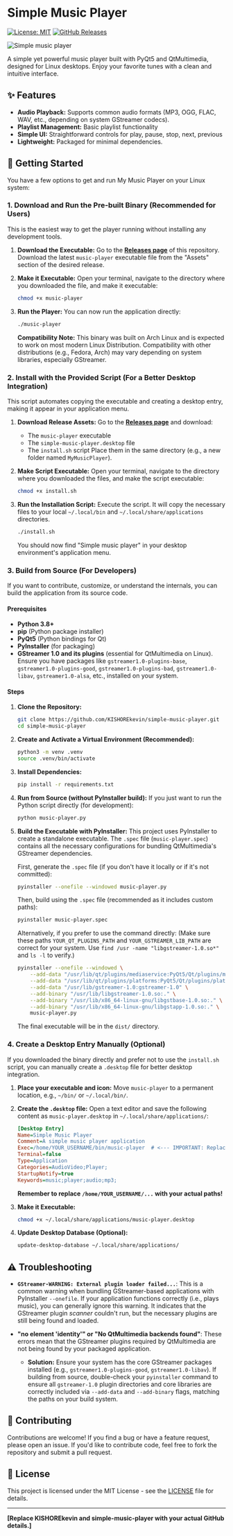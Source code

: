 # Simple Music Player

[![License: MIT](https://img.shields.io/badge/License-MIT-yellow.svg)](LICENSE)
[![GitHub Releases](https://img.shields.io/github/downloads/KISHOREkevin/simple-music-player/total)](https://github.com/KISHOREkevin/simple-music-player/releases)

![Simple music player](music.png) 

A simple yet powerful music player built with PyQt5 and QtMultimedia, designed for Linux desktops. Enjoy your favorite tunes with a clean and intuitive interface.

## ✨ Features

* **Audio Playback:** Supports common audio formats (MP3, OGG, FLAC, WAV, etc., depending on system GStreamer codecs).
* **Playlist Management:** Basic playlist functionality
* **Simple UI:** Straightforward controls for play, pause, stop, next, previous
* **Lightweight:** Packaged for minimal dependencies.

## 🚀 Getting Started

You have a few options to get and run My Music Player on your Linux system:

### 1. Download and Run the Pre-built Binary (Recommended for Users)

This is the easiest way to get the player running without installing any development tools.

1.  **Download the Executable:**
    Go to the [**Releases page**](https://github.com/KISHOREkevin/simple-music-player/releases) of this repository.
    Download the latest `music-player` executable file from the "Assets" section of the desired release.

2.  **Make it Executable:**
    Open your terminal, navigate to the directory where you downloaded the file, and make it executable:
    ```bash
    chmod +x music-player
    ```

3.  **Run the Player:**
    You can now run the application directly:
    ```bash
    ./music-player
    ```

    **Compatibility Note:** This binary was built on Arch Linux and is expected to work on most modern Linux Distribution. Compatibility with other distributions (e.g., Fedora, Arch) may vary depending on system libraries, especially GStreamer.

### 2. Install with the Provided Script (For a Better Desktop Integration)

This script automates copying the executable and creating a desktop entry, making it appear in your application menu.

1.  **Download Release Assets:**
    Go to the [**Releases page**](https://github.com/KISHOREkevin/simple-music-player/releases) and download:
    * The `music-player` executable
    * The `simple-music-player.desktop` file
    * The `install.sh` script
    Place them in the same directory (e.g., a new folder named `MyMusicPlayer`).

2.  **Make Script Executable:**
    Open your terminal, navigate to the directory where you downloaded the files, and make the script executable:
    ```bash
    chmod +x install.sh
    ```

3.  **Run the Installation Script:**
    Execute the script. It will copy the necessary files to your local `~/.local/bin` and `~/.local/share/applications` directories.
    ```bash
    ./install.sh
    ```
    You should now find "Simple music player" in your desktop environment's application menu.

### 3. Build from Source (For Developers)

If you want to contribute, customize, or understand the internals, you can build the application from its source code.

#### Prerequisites

* **Python 3.8+**
* **pip** (Python package installer)
* **PyQt5** (Python bindings for Qt)
* **PyInstaller** (for packaging)
* **GStreamer 1.0 and its plugins** (essential for QtMultimedia on Linux). Ensure you have packages like `gstreamer1.0-plugins-base`, `gstreamer1.0-plugins-good`, `gstreamer1.0-plugins-bad`, `gstreamer1.0-libav`, `gstreamer1.0-alsa`, etc., installed on your system.

#### Steps

1.  **Clone the Repository:**
    ```bash
    git clone https://github.com/KISHOREkevin/simple-music-player.git
    cd simple-music-player
    ```

2.  **Create and Activate a Virtual Environment (Recommended):**
    ```bash
    python3 -m venv .venv
    source .venv/bin/activate
    ```

3.  **Install Dependencies:**
    ```bash
    pip install -r requirements.txt
    ```

4.  **Run from Source (without PyInstaller build):**
    If you just want to run the Python script directly (for development):
    ```bash
    python music-player.py
    ```


5.  **Build the Executable with PyInstaller:**
    This project uses PyInstaller to create a standalone executable. The `.spec` file (`music-player.spec`) contains all the necessary configurations for bundling QtMultimedia's GStreamer dependencies.

    First, generate the `.spec` file (if you don't have it locally or if it's not committed):
    ```bash
    pyinstaller --onefile --windowed music-player.py
    ```
    Then, build using the `.spec` file (recommended as it includes custom paths):
    ```bash
    pyinstaller music-player.spec
    ```
    Alternatively, if you prefer to use the command directly:
    (Make sure these paths `YOUR_QT_PLUGINS_PATH` and `YOUR_GSTREAMER_LIB_PATH` are correct for your system. Use `find /usr -name "libgstreamer-1.0.so*"` and `ls -l` to verify.)
    ```bash
    pyinstaller --onefile --windowed \
        --add-data "/usr/lib/qt/plugins/mediaservice:PyQt5/Qt/plugins/mediaservice" \
        --add-data "/usr/lib/qt/plugins/platforms:PyQt5/Qt/plugins/platforms" \
        --add-data "/usr/lib/gstreamer-1.0:gstreamer-1.0" \
        --add-binary "/usr/lib/libgstreamer-1.0.so:." \
        --add-binary "/usr/lib/x86_64-linux-gnu/libgstbase-1.0.so:." \
        --add-binary "/usr/lib/x86_64-linux-gnu/libgstapp-1.0.so:." \
        music-player.py
    ```
    The final executable will be in the `dist/` directory.

### 4. Create a Desktop Entry Manually (Optional)

If you downloaded the binary directly and prefer not to use the `install.sh` script, you can manually create a `.desktop` file for better desktop integration.

1.  **Place your executable and icon:**
    Move `music-player` to a permanent location, e.g., `~/bin/` or `~/.local/bin/`.
    

2.  **Create the `.desktop` file:**
    Open a text editor and save the following content as `music-player.desktop` in `~/.local/share/applications/`:

    ```ini
    [Desktop Entry]
    Name=Simple Music Player
    Comment=A simple music player application
    Exec=/home/YOUR_USERNAME/bin/music-player  # <--- IMPORTANT: Replace with the actual path to your executable
    Terminal=false
    Type=Application
    Categories=AudioVideo;Player;
    StartupNotify=true
    Keywords=music;player;audio;mp3;
    ```
    **Remember to replace `/home/YOUR_USERNAME/...` with your actual paths!**

3.  **Make it Executable:**
    ```bash
    chmod +x ~/.local/share/applications/music-player.desktop
    ```

4.  **Update Desktop Database (Optional):**
    ```bash
    update-desktop-database ~/.local/share/applications/
    ```

## ⚠️ Troubleshooting

* **`GStreamer-WARNING: External plugin loader failed...`**:
    This is a common warning when bundling GStreamer-based applications with PyInstaller `--onefile`. If your application functions correctly (i.e., plays music), you can generally ignore this warning. It indicates that the GStreamer plugin *scanner* couldn't run, but the necessary plugins are still being found and loaded.

* **"no element 'identity'" or "No QtMultimedia backends found"**:
    These errors mean that the GStreamer plugins required by QtMultimedia are not being found by your packaged application.
    * **Solution:** Ensure your system has the core GStreamer packages installed (e.g., `gstreamer1.0-plugins-good`, `gstreamer1.0-libav`). If building from source, double-check your `pyinstaller` command to ensure all `gstreamer-1.0` plugin directories and core libraries are correctly included via `--add-data` and `--add-binary` flags, matching the paths on your build system.

## 🤝 Contributing

Contributions are welcome! If you find a bug or have a feature request, please open an issue. If you'd like to contribute code, feel free to fork the repository and submit a pull request.

## 📝 License

This project is licensed under the MIT License - see the [LICENSE](LICENSE) file for details.

---

**[Replace KISHOREkevin and simple-music-player with your actual GitHub details.]**
